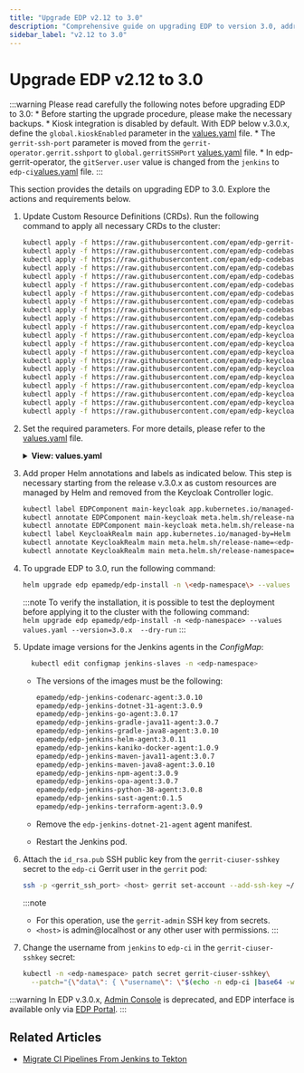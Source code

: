 ```yaml
---
title: "Upgrade EDP v2.12 to 3.0"
description: "Comprehensive guide on upgrading EDP to version 3.0, addressing prerequisites, Keycloak integration adjustments, and steps for migrating from Jenkins to Tekton CI pipelines."
sidebar_label: "v2.12 to 3.0"
---
```

<!-- markdownlint-disable MD025 -->

# Upgrade EDP v2.12 to 3.0

<head>
  <link rel="canonical" href="https://docs.kuberocketci.io/docs/operator-guide/upgrade/upgrade-edp-3.0" />
</head>

:::warning
  Please read carefully the following notes before upgrading EDP to 3.0:
    * Before starting the upgrade procedure, please make the necessary backups.
    * Kiosk integration is disabled by default. With EDP below v.3.0.x, define the `global.kioskEnabled` parameter in the [values.yaml](https://github.cm/epam/edp-install/blob/release/3.0/deploy-templates/values.yaml) file.
    * The `gerrit-ssh-port` parameter is moved from the `gerrit-operator.gerrit.sshport` to `global.gerritSSHPort` [values.yaml](https://github.com/epam/edp-install/blob/master/deploy-templates/values.yaml#L30) file.
    * In edp-gerrit-operator, the `gitServer.user` value is changed from the `jenkins` to `edp-ci`[values.yaml](https://github.com/epam/edp-gerrit-operator/blob/release/2.13/deploy-templates/values.yaml#L96) file.
:::

This section provides the details on upgrading EDP to 3.0. Explore the actions and requirements below.

1. Update Custom Resource Definitions (CRDs). Run the following command to apply all necessary CRDs to the cluster:

    ```bash
    kubectl apply -f https://raw.githubusercontent.com/epam/edp-gerrit-operator/d9a4d15244c527ef6d1d029af27574282a281b98/deploy-templates/crds/v2.edp.epam.com_gerrits.yaml
    kubectl apply -f https://raw.githubusercontent.com/epam/edp-codebase-operator/release/2.14/deploy-templates/crds/v2.edp.epam.com_cdstagedeployments.yaml
    kubectl apply -f https://raw.githubusercontent.com/epam/edp-codebase-operator/release/2.14/deploy-templates/crds/v2.edp.epam.com_codebasebranches.yaml
    kubectl apply -f https://raw.githubusercontent.com/epam/edp-codebase-operator/release/2.14/deploy-templates/crds/v2.edp.epam.com_codebaseimagestreams.yaml
    kubectl apply -f https://raw.githubusercontent.com/epam/edp-codebase-operator/release/2.14/deploy-templates/crds/v2.edp.epam.com_codebases.yaml
    kubectl apply -f https://raw.githubusercontent.com/epam/edp-codebase-operator/release/2.14/deploy-templates/crds/v2.edp.epam.com_gitservers.yaml
    kubectl apply -f https://raw.githubusercontent.com/epam/edp-codebase-operator/release/2.14/deploy-templates/crds/v2.edp.epam.com_gittags.yaml
    kubectl apply -f https://raw.githubusercontent.com/epam/edp-codebase-operator/release/2.14/deploy-templates/crds/v2.edp.epam.com_imagestreamtags.yaml
    kubectl apply -f https://raw.githubusercontent.com/epam/edp-codebase-operator/release/2.14/deploy-templates/crds/v2.edp.epam.com_jiraissuemetadatas.yaml
    kubectl apply -f https://raw.githubusercontent.com/epam/edp-codebase-operator/release/2.14/deploy-templates/crds/v2.edp.epam.com_jiraservers.yaml
    kubectl apply -f https://raw.githubusercontent.com/epam/edp-keycloak-operator/release/1.14/deploy-templates/crds/v1.edp.epam.com_keycloakauthflows.yaml
    kubectl apply -f https://raw.githubusercontent.com/epam/edp-keycloak-operator/release/1.14/deploy-templates/crds/v1.edp.epam.com_keycloakclients.yaml
    kubectl apply -f https://raw.githubusercontent.com/epam/edp-keycloak-operator/release/1.14/deploy-templates/crds/v1.edp.epam.com_keycloakclientscopes.yaml
    kubectl apply -f https://raw.githubusercontent.com/epam/edp-keycloak-operator/release/1.14/deploy-templates/crds/v1.edp.epam.com_keycloakrealmcomponents.yaml
    kubectl apply -f https://raw.githubusercontent.com/epam/edp-keycloak-operator/release/1.14/deploy-templates/crds/v1.edp.epam.com_keycloakrealmgroups.yaml
    kubectl apply -f https://raw.githubusercontent.com/epam/edp-keycloak-operator/release/1.14/deploy-templates/crds/v1.edp.epam.com_keycloakrealmidentityproviders.yaml
    kubectl apply -f https://raw.githubusercontent.com/epam/edp-keycloak-operator/release/1.14/deploy-templates/crds/v1.edp.epam.com_keycloakrealmrolebatches.yaml
    kubectl apply -f https://raw.githubusercontent.com/epam/edp-keycloak-operator/release/1.14/deploy-templates/crds/v1.edp.epam.com_keycloakrealmroles.yaml
    kubectl apply -f https://raw.githubusercontent.com/epam/edp-keycloak-operator/release/1.14/deploy-templates/crds/v1.edp.epam.com_keycloakrealms.yaml
    kubectl apply -f https://raw.githubusercontent.com/epam/edp-keycloak-operator/release/1.14/deploy-templates/crds/v1.edp.epam.com_keycloakrealmusers.yaml
    kubectl apply -f https://raw.githubusercontent.com/epam/edp-keycloak-operator/release/1.14/deploy-templates/crds/v1.edp.epam.com_keycloaks.yaml
    ```

2. Set the required parameters. For more details, please refer to the [values.yaml](https://github.com/epam/edp-install/blob/release/3.0/deploy-templates/values.yaml) file.

    <details>
      <summary><b>View: values.yaml</b></summary>

      ```yaml
      edp-tekton:
        enabled: false
      admin-console-operator:
        enabled: true
      jenkins-operator:
        enabled: true
      ```

    </details>

3. Add proper Helm annotations and labels as indicated below. This step is necessary starting from the release v.3.0.x as custom resources are managed by Helm and removed from the Keycloak Controller logic.

    ```bash
    kubectl label EDPComponent main-keycloak app.kubernetes.io/managed-by=Helm -n <edp-namespace>
    kubectl annotate EDPComponent main-keycloak meta.helm.sh/release-name=<edp-release-name> -n <edp-namespace>
    kubectl annotate EDPComponent main-keycloak meta.helm.sh/release-namespace=<edp-namespace> -n <edp-namespace>
    kubectl label KeycloakRealm main app.kubernetes.io/managed-by=Helm -n <edp-namespace>
    kubectl annotate KeycloakRealm main meta.helm.sh/release-name=<edp-release-name> -n <edp-namespace>
    kubectl annotate KeycloakRealm main meta.helm.sh/release-namespace=<edp-namespace> -n <edp-namespace>
    ```

4. To upgrade EDP to 3.0, run the following command:

    ```bash
    helm upgrade edp epamedp/edp-install -n \<edp-namespace\> --values values.yaml --version=3.0.x
    ```

    :::note
      To verify the installation, it is possible to test the deployment before applying it to the cluster with the following command:<br />
      `helm upgrade edp epamedp/edp-install -n <edp-namespace> --values values.yaml --version=3.0.x  --dry-run`
    :::

5. Update image versions for the Jenkins agents in the *ConfigMap*:

    ```bash
      kubectl edit configmap jenkins-slaves -n <edp-namespace>
    ```

    * The versions of the images must be the following:

      ```bash
      epamedp/edp-jenkins-codenarc-agent:3.0.10
      epamedp/edp-jenkins-dotnet-31-agent:3.0.9
      epamedp/edp-jenkins-go-agent:3.0.17
      epamedp/edp-jenkins-gradle-java11-agent:3.0.7
      epamedp/edp-jenkins-gradle-java8-agent:3.0.10
      epamedp/edp-jenkins-helm-agent:3.0.11
      epamedp/edp-jenkins-kaniko-docker-agent:1.0.9
      epamedp/edp-jenkins-maven-java11-agent:3.0.7
      epamedp/edp-jenkins-maven-java8-agent:3.0.10
      epamedp/edp-jenkins-npm-agent:3.0.9
      epamedp/edp-jenkins-opa-agent:3.0.7
      epamedp/edp-jenkins-python-38-agent:3.0.8
      epamedp/edp-jenkins-sast-agent:0.1.5
      epamedp/edp-jenkins-terraform-agent:3.0.9
      ```

    * Remove the `edp-jenkins-dotnet-21-agent` agent manifest.

    * Restart the Jenkins pod.

6. Attach the `id_rsa.pub` SSH public key from the `gerrit-ciuser-sshkey` secret to the `edp-ci` Gerrit user in the `gerrit` pod:

    ```bash
    ssh -p <gerrit_ssh_port> <host> gerrit set-account --add-ssh-key ~/id_rsa.pub
    ```

    :::note
      * For this operation, use the `gerrit-admin` SSH key from secrets.
      * `<host>` is admin@localhost or any other user with permissions.
    :::

7. Change the username from `jenkins` to `edp-ci` in the `gerrit-ciuser-sshkey` secret:

    ```bash
    kubectl -n <edp-namespace> patch secret gerrit-ciuser-sshkey\
      --patch="{\"data\": { \"username\": \"$(echo -n edp-ci |base64 -w0)\" }}" -o yaml
    ```

  :::warning
    In EDP v.3.0.x, [Admin Console](../../user-guide/index.md) is deprecated, and EDP interface is available only via [EDP Portal](../../user-guide/index.md).
  :::

## Related Articles

* [Migrate CI Pipelines From Jenkins to Tekton](migrate-ci-pipelines-from-jenkins-to-tekton.md)
